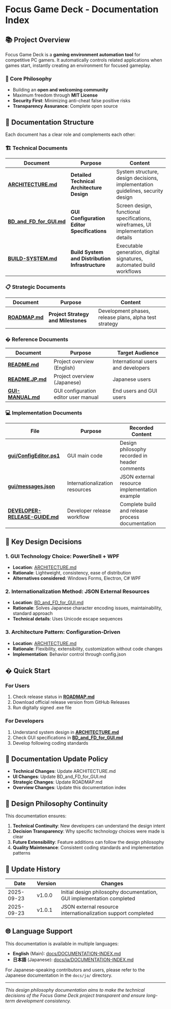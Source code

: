 # Focus Game Deck - Documentation Index

## 📚 Project Overview

Focus Game Deck is a **gaming environment automation tool** for competitive PC gamers. It automatically controls related applications when games start, instantly creating an environment for focused gameplay.

### 🎯 Core Philosophy

- Building an **open and welcoming community**
- Maximum freedom through **MIT License**
- **Security First**: Minimizing anti-cheat false positive risks
- **Transparency Assurance**: Complete open source

## 📖 Documentation Structure

Each document has a clear role and complements each other:

### 🏗️ Technical Documents

| Document | Purpose | Content |
|----------|---------|---------|
| **[ARCHITECTURE.md](./ARCHITECTURE.md)** | **Detailed Technical Architecture Design** | System structure, design decisions, implementation guidelines, security design |
| **[BD_and_FD_for_GUI.md](./BD_and_FD_for_GUI.md)** | **GUI Configuration Editor Specifications** | Screen design, functional specifications, wireframes, UI implementation details |
| **[BUILD-SYSTEM.md](./BUILD-SYSTEM.md)** | **Build System and Distribution Infrastructure** | Executable generation, digital signatures, automated build workflows |

### 📋 Strategic Documents

| Document | Purpose | Content |
|----------|---------|---------|
| **[ROADMAP.md](./ROADMAP.md)** | **Project Strategy and Milestones** | Development phases, release plans, alpha test strategy |

### � Reference Documents

| Document | Purpose | Target Audience |
|----------|---------|-----------------|
| **[README.md](../README.md)** | Project overview (English) | International users and developers |
| **[README.JP.md](../README.JP.md)** | Project overview (Japanese) | Japanese users |
| **[GUI-MANUAL.md](./ja/GUI-MANUAL.md)** | GUI configuration editor user manual | End users and GUI users |

### 💻 Implementation Documents

| File | Purpose | Recorded Content |
|------|---------|------------------|
| **[gui/ConfigEditor.ps1](../gui/ConfigEditor.ps1)** | GUI main code | Design philosophy recorded in header comments |
| **[gui/messages.json](../gui/messages.json)** | Internationalization resources | JSON external resource implementation example |
| **[DEVELOPER-RELEASE-GUIDE.md](./DEVELOPER-RELEASE-GUIDE.md)** | Developer release workflow | Complete build and release process documentation |

## 🎯 Key Design Decisions

### 1. **GUI Technology Choice: PowerShell + WPF**

- **Location**: [ARCHITECTURE.md](./ARCHITECTURE.md#gui-technology-choice-powershell--wpf)
- **Rationale**: Lightweight, consistency, ease of distribution
- **Alternatives considered**: Windows Forms, Electron, C# WPF

### 2. **Internationalization Method: JSON External Resources**

- **Location**: [BD_and_FD_for_GUI.md](./BD_and_FD_for_GUI.md#internationalization-method-json-external-resources)
- **Rationale**: Solves Japanese character encoding issues, maintainability, standard approach
- **Technical details**: Uses Unicode escape sequences

### 3. **Architecture Pattern: Configuration-Driven**

- **Location**: [ARCHITECTURE.md](./ARCHITECTURE.md#configuration-management-json-configuration-file)
- **Rationale**: Flexibility, extensibility, customization without code changes
- **Implementation**: Behavior control through config.json

## � Quick Start

### For Users

1. Check release status in **[ROADMAP.md](./ROADMAP.md)**
2. Download official release version from GitHub Releases
3. Run digitally signed .exe file

### For Developers

1. Understand system design in **[ARCHITECTURE.md](./ARCHITECTURE.md)**
2. Check GUI specifications in **[BD_and_FD_for_GUI.md](./BD_and_FD_for_GUI.md)**
3. Develop following coding standards

## 🔄 Documentation Update Policy

- **Technical Changes**: Update ARCHITECTURE.md
- **UI Changes**: Update BD_and_FD_for_GUI.md
- **Strategic Changes**: Update ROADMAP.md
- **Overview Changes**: Update this documentation index

## 🔄 Design Philosophy Continuity

This documentation ensures:

1. **Technical Continuity**: New developers can understand the design intent
2. **Decision Transparency**: Why specific technology choices were made is clear
3. **Future Extensibility**: Feature additions can follow the design philosophy
4. **Quality Maintenance**: Consistent coding standards and implementation patterns

## 📅 Update History

| Date | Version | Changes |
|------|---------|---------|
| 2025-09-23 | v1.0.0 | Initial design philosophy documentation, GUI implementation completed |
| 2025-09-23 | v1.0.1 | JSON external resource internationalization support completed |

## 🌐 Language Support

This documentation is available in multiple languages:

- **English** (Main): [docs/DOCUMENTATION-INDEX.md](./DOCUMENTATION-INDEX.md)
- **日本語** (Japanese): [docs/ja/DOCUMENTATION-INDEX.md](./ja/DOCUMENTATION-INDEX.md)

For Japanese-speaking contributors and users, please refer to the Japanese documentation in the `docs/ja/` directory.

---

*This design philosophy documentation aims to make the technical decisions of the Focus Game Deck project transparent and ensure long-term development consistency.*
